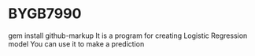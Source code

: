 # BYGB7990
gem install github-markup
It is a program for creating Logistic Regression model
You can use it to make a prediction
